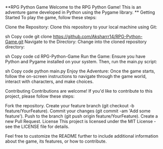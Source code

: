 **RPG Python Game
Welcome to the RPG Python Game! This is an adventure game developed in Python using the Pygame library.
**
Getting Started
To play the game, follow these steps:

Clone the Repository:
Clone this repository to your local machine using Git:

sh
Copy code
git clone https://github.com/Aksharrr14/RPG-Python-Game.git
Navigate to the Directory:
Change into the cloned repository directory:

sh
Copy code
cd RPG-Python-Game
Run the Game:
Ensure you have Python and Pygame installed on your system. Then, run the main.py script:

sh
Copy code
python main.py
Enjoy the Adventure:
Once the game starts, follow the on-screen instructions to navigate through the game world, interact with characters, and make choices.

Contributing
Contributions are welcome! If you'd like to contribute to this project, please follow these steps:

Fork the repository.
Create your feature branch (git checkout -b feature/YourFeature).
Commit your changes (git commit -am 'Add some feature').
Push to the branch (git push origin feature/YourFeature).
Create a new Pull Request.
License
This project is licensed under the MIT License - see the LICENSE file for details.

Feel free to customize the README further to include additional information about the game, its features, or how to contribute.
